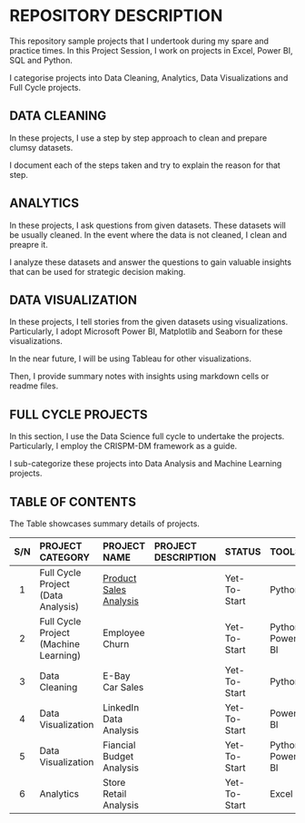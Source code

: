 # REPOSITORY DESCRIPTION
 This repository sample projects that I undertook during my spare and practice times.
 In this Project Session, I work on projects in Excel, Power BI, SQL and Python.

I categorise projects into Data Cleaning, Analytics, Data Visualizations and Full Cycle projects.

## DATA CLEANING
In these projects, I use a step by step approach to clean and prepare clumsy datasets.

I document each of the steps taken and try to explain the reason for that step.

## ANALYTICS
In these projects, I ask questions from  given datasets. These datasets will be usually cleaned. In the event where the data is not cleaned, I clean and preapre it.

I analyze these datasets and answer the questions to gain valuable insights that can be used for strategic decision making.

## DATA VISUALIZATION
In these projects, I tell stories from the given datasets using visualizations. Particularly, I adopt Microsoft Power BI, Matplotlib and Seaborn for these visualizations. 

In the near future, I will be using Tableau for other visualizations.

Then, I provide summary notes with insights using markdown cells or readme files.


## FULL CYCLE PROJECTS
In this section, I use the Data Science full cycle to undertake the projects. Particularly, I employ the CRISPM-DM framework as a guide.

I sub-categorize these projects into Data Analysis and Machine Learning projects.


## TABLE OF CONTENTS
The Table showcases summary details of projects.

|   S/N   | PROJECT CATEGORY | PROJECT NAME |PROJECT DESCRIPTION |STATUS |   TOOLS   |
|:-----:|:-------------|:---------|:------|:--------|:---|
|    1    |Full Cycle Project<br />(Data Analysis) |[Product Sales Analysis](https://github.com/elvis-darko/Personal-Projects/tree/main/FULL%20CYCLE%20PROJECTS/PRODUCT_SALES_ANALYSIS)|    | Yet-To-Start   |Python|
|    2    |Full Cycle Project<br />(Machine Learning)| Employee Churn |     | Yet-To-Start   |Python<br />Power BI|
|    3    |Data Cleaning  | E-Bay Car Sales |         | Yet-To-Start | Python |
|    4    |Data Visualization | LinkedIn Data Analysis |       | Yet-To-Start| Power BI |
|    5    |Data Visualization | Fiancial Budget Analysis |    | Yet-To-Start| Python<br />Power BI |
|    6    |Analytics       | Store Retail Analysis   |     | Yet-To-Start   |Excel|

